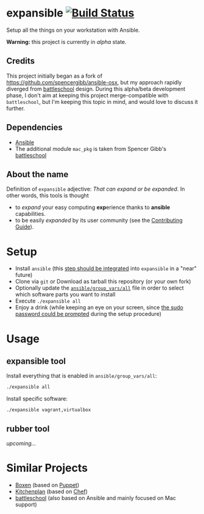 # expansible [![Build Status](https://travis-ci.org/gildegoma/expansible.svg?branch=master)](https://travis-ci.org/gildegoma/expansible)

Setup all the things on your workstation with Ansible.

**Warning:** this project is currently in *alpha* state.

## Credits

This project initially began as a fork of https://github.com/spencergibb/ansible-osx, but my approach rapidly diverged from [battleschool](https://github.com/spencergibb/battleschool) design. During this alpha/beta development phase, I don't aim at keeping this project merge-compatible with `battleschool`, but I'm keeping this topic in mind, and would love to discuss it further.

## Dependencies

* [Ansible](http://ansible.com)
* The additional module `mac_pkg` is taken from Spencer Gibb's [battleschool](https://github.com/spencergibb/battleschool/blob/v0.4.0/share/library/mac_pkg)

## About the name

Definition of `expansible` adjective: *That can expand or be expanded*. In other words, this tools is thought 

* to *expand* your easy computing **exp**erience thanks to **ansible** capabilities.
* to be easily *expanded* by its user community (see the [Contributing Guide](https://github.com/gildegoma/expansible/blob/master/CONTRIBUTING.md)).

# Setup

* Install `ansible` (this [step should be integrated](https://github.com/gildegoma/expansible/issues/1) into `expansible` in a "near" future)
* Clone via `git` or Download as tarball this repository (or your own fork)
* Optionally update the [`ansible/group_vars/all`](https://github.com/gildegoma/expansible/blob/master/ansible/group_vars/all) file in order to select which software parts you want to install
* Execute `./expansible all`
* Enjoy a drink (while keeping an eye on your screen, since [the sudo password could be prompted](https://github.com/gildegoma/expansible/issues/2) during the setup procedure)

# Usage

## expansible tool

Install everything that is enabled in `ansible/group_vars/all`:

```bash
./expansible all
```

Install specific software:

```
./expansible vagrant,virtualbox
```

## rubber tool

*upcoming...*

# Similar Projects

* [Boxen](https://boxen.github.com/) (based on [Puppet](http://puppetlabs.com/))
* [Kitchenplan](http://kitchenplan.github.io/kitchenplan/) (based on [Chef](https://www.chef.io/))
* [battleschool](https://github.com/spencergibb/battleschool) (also based on Ansible and mainly focused on Mac support)

# 
